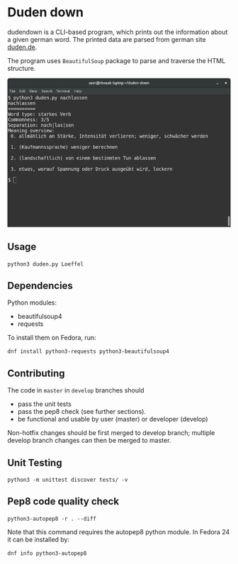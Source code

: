 Duden down
==========

dudendown is a CLI-based program, which prints out the information about a given german word. The printed data are parsed from german site [duden.de](duden.de).

The program uses `BeautifulSoup` package to parse and traverse the HTML structure.

![Screenshot](screenshot.png)

Usage
-----
	python3 duden.py Loeffel


Dependencies
------------
Python modules:
* beautifulsoup4
* requests

To install them on Fedora, run:
```
dnf install python3-requests python3-beautifulsoup4
```


Contributing
------------
The code in `master` in `develop` branches should
* pass the unit tests
* pass the pep8 check (see further sections).
* be functional and usable by user (master) or developer (develop)

Non-hotfix changes should be first merged to develop branch; multiple develop branch changes can then be merged to master.


Unit Testing
------------
    python3 -m unittest discover tests/ -v


Pep8 code quality check
-----------------------
    python3-autopep8 -r . --diff

Note that this command requires the autopep8 python module. In Fedora 24 it can be installed by:

```
dnf info python3-autopep8
```
